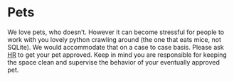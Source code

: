 # Pets
We love pets, who doesn’t. However it can become stressful for people to work with you lovely python crawling around (the one that eats mice, not SQLite). We would accommodate that on a case to case basis. Please ask [HR](HR@kunaiconsulting.com) to get your pet approved. Keep in mind you are responsible for keeping the space clean and supervise the behavior of your eventually approved pet.
